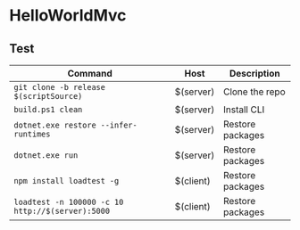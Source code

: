 # HelloWorldMvc
## Test

| Command     | Host      |Description|
|-------------|-----------|-----------|
| `git clone -b release $(scriptSource)` <config cwd="$(basepath)"/> | $(server) | Clone the repo | 
| `build.ps1 clean` <config cwd="$(basepath)\musicstore"/>| $(server) | Install CLI |
| `dotnet.exe restore --infer-runtimes` <config cwd="$(basepath)\musicstore\src\musicstore"/> | $(server) | Restore packages |
| `dotnet.exe run` <config cwd="$(basepath)\musicstore\src\musicstore"/> | $(server) | Restore packages |
| `npm install loadtest -g` <config cwd="$(basepath)"/> | $(client) | Restore packages |
| `loadtest -n 100000 -c 10 http://$(server):5000` <config cwd="$(basepath)"/> | $(client) | Restore packages |